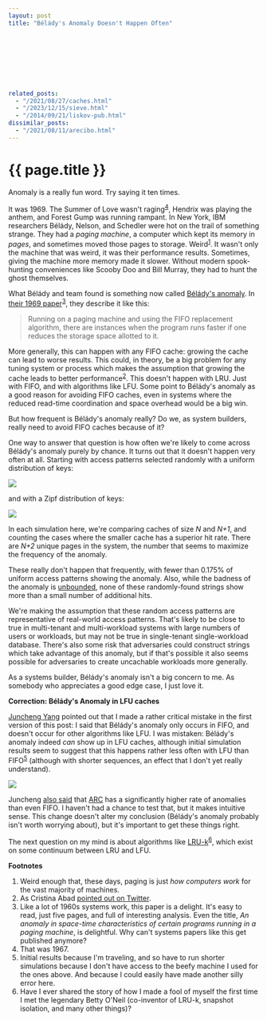 ```yaml
---
layout: post
title: "Bélády's Anomaly Doesn't Happen Often"









related_posts:
  - "/2021/08/27/caches.html"
  - "/2023/12/15/sieve.html"
  - "/2014/09/21/liskov-pub.html"
dissimilar_posts:
  - "/2021/08/11/arecibo.html"
---
```

{{ page.title }}
================

<p class="meta">Anomaly is a really fun word. Try saying it ten times.</p>

It was 1969. The Summer of Love wasn't raging<sup>[4](#foot4)</sup>, Hendrix was playing the anthem, and Forest Gump was running rampant. In New York, IBM researchers Bélády, Nelson, and Schedler were hot on the trail of something strange. They had a *paging machine*, a computer which kept its memory in *pages*, and sometimes moved those pages to storage. Weird<sup>[1](#foot1)</sup>. It wasn't only the machine that was weird, it was their performance results. Sometimes, giving the machine more memory made it slower. Without modern spook-hunting conveniences like Scooby Doo and Bill Murray, they had to hunt the ghost themselves.

What Bélády and team found is something now called [Bélády's anomaly](https://en.wikipedia.org/wiki/B%C3%A9l%C3%A1dy%27s_anomaly). In [their 1969 paper](https://dl.acm.org/doi/10.1145/363011.363155)<sup>[3](#foot3)</sup>, they describe it like this:

> Running on a paging machine and using the FIFO replacement algorithm, there are instances when the program runs faster if one reduces the storage space allotted to it.

More generally, this can happen with any FIFO cache: growing the cache can lead to worse results. This could, in theory, be a big problem for any tuning system or process which makes the assumption that growing the cache leads to better performance<sup>[2](#foot2)</sup>. This doesn't happen with LRU. Just with FIFO, and with algorithms like LFU. Some point to Bélády's anomaly as a good reason for avoiding FIFO caches, even in systems where the reduced read-time coordination and space overhead would be a big win.

But how frequent is Bélády's anomaly really? Do we, as system builders, really need to avoid FIFO caches because of it?

One way to answer that question is how often we're likely to come across Bélády's anomaly purely by chance. It turns out that it doesn't happen very often at all. Starting with access patterns selected randomly with a uniform distribution of keys:

![](/blog/images/belady_freq_unif.png)

and with a Zipf distribution of keys:

![](/blog/images/belady_freq_zipf.png)

In each simulation here, we're comparing caches of size *N* and *N+1*, and counting the cases where the smaller cache has a superior hit rate. There are *N+2* unique pages in the system, the number that seems to maximize the frequency of the anomaly.

These really don't happen that frequently, with fewer than 0.175% of uniform access patterns showing the anomaly. Also, while the badness of the anomaly is [unbounded](https://arxiv.org/abs/1003.1336), none of these randomly-found strings show more than a small number of additional hits.

We're making the assumption that these random access patterns are representative of real-world access patterns. That's likely to be close to true in multi-tenant and multi-workload systems with large numbers of users or workloads, but may not be true in single-tenant single-workload database. There's also some risk that adversaries could construct strings which take advantage of this anomaly, but if that's possible it also seems possible for adversaries to create uncachable workloads more generally.

As a systems builder, Bélády's anomaly isn't a big concern to me. As somebody who appreciates a good edge case, I just love it.

**Correction: Bélády's Anomaly in LFU caches**

[Juncheng Yang](https://jasony.me/) pointed out that I made a rather critical mistake in the first version of this post: I said that Bélády's anomaly only occurs in FIFO, and doesn't occur for other algorithms like LFU. I was mistaken: Bélády's anomaly indeed *can* show up in LFU caches, although initial simulation results seem to suggest that this happens rather less often with LFU than FIFO<sup>[5](#foot5)</sup> (although with shorter sequences, an effect that I don't yet really understand). 

![](/blog/images/belady_freq_unif_LFU.png)

Juncheng [also said](https://twitter.com/1a1a11a/status/1677846869433614336) that [ARC](https://www.usenix.org/conference/fast-03/arc-self-tuning-low-overhead-replacement-cache) has a significantly higher rate of anomalies than even FIFO. I haven't had a chance to test that, but it makes intuitive sense. This change doesn't alter my conclusion (Bélády's anomaly probably isn't worth worrying about), but it's important to get these things right.

The next question on my mind is about algorithms like [LRU-k](https://dl.acm.org/doi/abs/10.1145/170036.170081)<sup>[6](#foot6)</sup>, which exist on some continuum between LRU and LFU. 

**Footnotes**

1. <a name="foot1"></a> Weird enough that, these days, paging is just *how computers work* for the vast majority of machines.
2. <a name="foot2"></a> As Cristina Abad [pointed out on Twitter](https://twitter.com/cabad3/status/1672071784328314880).
3. <a name="foot3"></a> Like a lot of 1960s systems work, this paper is a delight. It's easy to read, just five pages, and full of interesting analysis. Even the title, *An anomaly in space-time characteristics of certain programs running in a paging machine*, is delightful. Why can't systems papers like this get published anymore?
1. <a name="foot4"></a> That was 1967.
1. <a name="foot5"></a> Initial results because I'm traveling, and so have to run shorter simulations because I don't have access to the beefy machine I used for the ones above. And because I could easily have made another silly error here.
6. <a name="foot6"></a> Have I ever shared the story of how I made a fool of myself the first time I met the legendary Betty O'Neil (co-inventor of LRU-k, snapshot isolation, and many other things)?